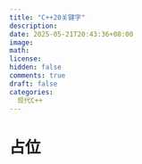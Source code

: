 ```yaml
---
title: "C++20关键字"
description: 
date: 2025-05-21T20:43:36+08:00
image: 
math: 
license: 
hidden: false
comments: true
draft: false
categories:
  现代C++
---
```


# 占位



